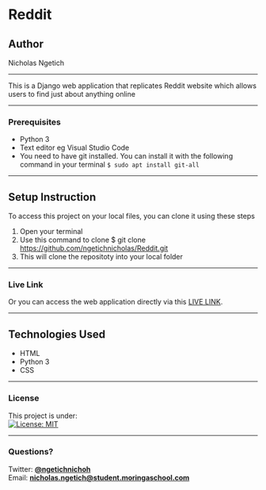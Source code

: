 # Reddit
## Author
Nicholas Ngetich
*****
This is a Django web application that replicates Reddit website which  allows users to find just about anything online
*****
### Prerequisites
* Python 3
* Text editor eg Visual Studio Code
* You need to have git installed. You can install it with the following command in your terminal
`$ sudo apt install git-all`
*****
## Setup Instruction
To access this project on your local files, you can clone it using these steps
1. Open your terminal
1. Use this command to clone $ git clone https://github.com/ngetichnicholas/Reddit.git
1. This will clone the repositoty into your local folder
*****
### Live Link
Or you can access the web application directly via this [LIVE LINK]().
*****
## Technologies Used
* HTML
* Python 3
* CSS
*****
### License
This project is under:  
[![License: MIT](https://img.shields.io/badge/License-MIT-yellow.svg)](/LICENSE)
*****
### Questions?
Twitter: **[@ngetichnichoh](https://twitter.com/ngetichnichoh)**  
Email: **[nicholas.ngetich@student.moringaschool.com](mailto:nicholas.ngetich@student.moringaschool.com)**

